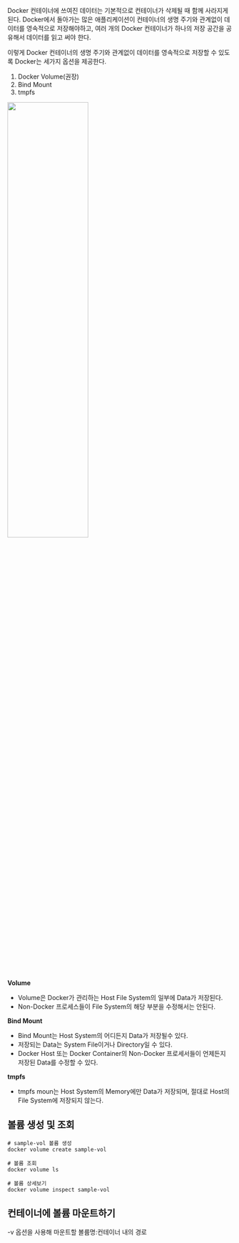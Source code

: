Docker 컨테이너에 쓰여진 데이터는 기본적으로 컨테이너가 삭제될 때 함께 사라지게 된다. Docker에서 돌아가는 많은 애플리케이션이 컨테이너의 생명 주기와 관계없이
데이터를 영속적으로 저장해야하고, 여러 개의 Docker 컨테이너가 하나의 저장 공간을 공유해서 데이터를 읽고 써야 한다.

이렇게 Docker 컨테이너의 생명 주기와 관계없이 데이터를 영속적으로 저장할 수 있도록 Docker는 세가지 옵션을 제공한다.

1. Docker Volume(권장)
2. Bind Mount
3. tmpfs

<img src="https://docs.docker.com/storage/images/types-of-mounts.png" width="60%" height="50%">

**Volume**

* Volume은 Docker가 관리하는 Host File System의 일부에 Data가 저장된다.
* Non-Docker 프로세스들이 File System의 해당 부분을 수정해서는 안된다.

**Bind Mount**
* Bind Mount는 Host System의 어디든지 Data가 저장될수 있다.
* 저장되는 Data는 System File이거나 Directory일 수 있다.
* Docker Host 또는 Docker Container의 Non-Docker 프로세서들이 언제든지 저장된 Data를 수정할 수 있다.

**tmpfs**
* tmpfs moun는 Host System의 Memory에만 Data가 저장되며, 절대로 Host의 File System에 저장되지 않는다.

## 볼륨 생성 및 조회

```
# sample-vol 볼륨 생성
docker volume create sample-vol

# 볼륨 조회
docker volume ls

# 볼륨 상세보기
docker volume inspect sample-vol
```

## 컨테이너에 볼륨 마운트하기

-v 옵션을 사용해 마운트할 볼륨명:컨테이너 내의 경로
